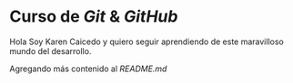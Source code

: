 # Curso de _Git_ & _GitHub_

Hola Soy Karen Caicedo y quiero seguir aprendiendo de este maravilloso mundo del desarrollo.

Agregando más contenido al _README.md_